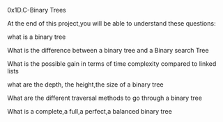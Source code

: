 0x1D.C-Binary Trees

At the end of this project,you will be able to understand these questions:

what is a binary tree

What is the difference between a binary tree and a Binary search Tree

What is the possible gain in terms of time complexity compared to linked lists

what are the depth, the height,the size of a binary tree

What are the different traversal methods to go through a binary tree

What is a complete,a full,a perfect,a balanced binary tree
